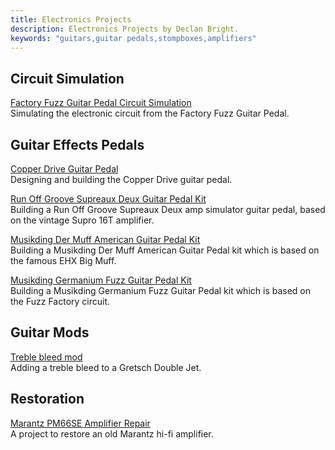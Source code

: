 ```yaml
---
title: Electronics Projects
description: Electronics Projects by Declan Bright.
keywords: "guitars,guitar pedals,stompboxes,amplifiers"
---
```


## Circuit Simulation
[Factory Fuzz Guitar Pedal Circuit Simulation](/electronics/guitar-pedal-factory-fuzz-circuit-simulation/) \
Simulating the electronic circuit from the Factory Fuzz Guitar Pedal.

## Guitar Effects Pedals

[Copper Drive Guitar Pedal](/box/guitar-pedal-copper-drive-design-build/) \
Designing and building the Copper Drive guitar pedal.

[Run Off Groove Supreaux Deux Guitar Pedal Kit](/box/musikding-runoffgroove-supreaux-deux-guitar-pedal-kit/) \
Building a Run Off Groove Supreaux Deux amp simulator guitar pedal, based on the vintage Supro 16T amplifier.

[Musikding Der Muff American Guitar Pedal Kit](/box/musikding-der-muff-guitar-pedal-kit/) \
Building a Musikding Der Muff American Guitar Pedal kit which is based on the famous EHX Big Muff.

[Musikding Germanium Fuzz Guitar Pedal Kit](/box/musikding-germanium-fuzz-guitar-pedal-kit/) \
Building a Musikding Germanium Fuzz Guitar Pedal kit which is based on the Fuzz Factory circuit.

## Guitar Mods
[Treble bleed mod](/box/treble-bleed-mod-gretsch-double-jet/) \
Adding a treble bleed to a Gretsch Double Jet.

## Restoration
[Marantz PM66SE Amplifier Repair](/box/marantz-pm66se-amplifier-repair) \
A project to restore an old Marantz hi-fi amplifier.